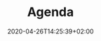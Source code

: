 ---
title: "Agenda"
images:
  - path: agenda.com.png
  - path: agenda-create.png
  - path: agenda-inline-command.png
  - path: agenda-projects.png
categories:
  - "Project Management"
tags:
  - GTD
  - Note-taking
links:
  - name: "Agenda"
    link: "https://agenda.com/"
summary: ""
features:
  - Built-in calendar and reminders
  - Full-fleged editor
platforms:
  - Mac
date: 2020-04-26T14:25:39+02:00
draft: false
---